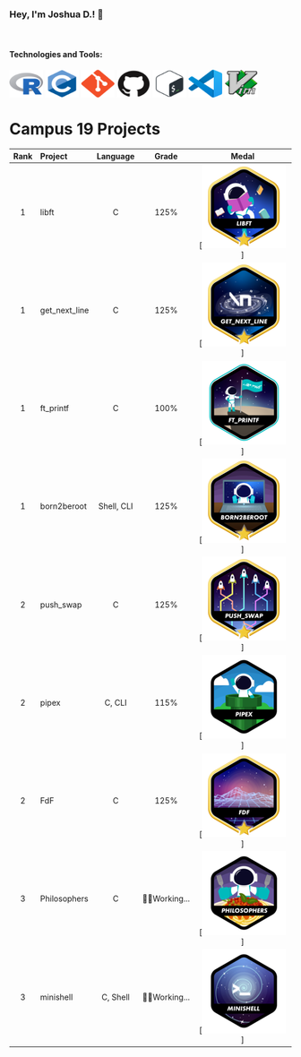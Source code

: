 ### Hey, I'm Joshua D.! 👋   
<div  align="left"> 
  <div style="display: inline_block"><br>
    <h4>Technologies and Tools:</h4>
        <img align="center" alt="c" height="50" width="60" src="https://raw.githubusercontent.com/devicons/devicon/master/icons/r/r-original.svg">
        <img align="center" alt="c" height="50" width="60" src="https://raw.githubusercontent.com/devicons/devicon/master/icons/c/c-original.svg">
        <img align="center" alt="c" height="50" width="60" src="https://raw.githubusercontent.com/devicons/devicon/master/icons/git/git-original.svg">
        <img align="center" alt="c" height="50" width="60" src="https://raw.githubusercontent.com/devicons/devicon/master/icons/github/github-original.svg">
        <img align="center" alt="c" height="50" width="60" src="https://raw.githubusercontent.com/devicons/devicon/master/icons/bash/bash-original.svg">
        <img align="center" alt="c" height="50" width="60" src="https://github.com/devicons/devicon/blob/master/icons/vscode/vscode-original.svg">
        <img align="center" alt="c" height="50" width="60" src="https://github.com/devicons/devicon/blob/master/icons/vim/vim-original.svg">
  </div>
</div>
             
<summary><h1>Campus 19 Projects</h1></summary>

| Rank | Project | Language | Grade |  Medal |
| :---: | :--- | :---: | :---: | :---: |
| 1 | libft | C | 125% | [![Libft](https://github.com/humbertoarndt/humbertoarndt/blob/main/42_badges/libftm.png)]|
| 1 | get_next_line | C | 125% | [![GNL](https://github.com/humbertoarndt/humbertoarndt/blob/main/42_badges/get_next_linem.png)]|
| 1 | ft_printf | C | 100% | [![ft_printf](https://github.com/humbertoarndt/humbertoarndt/blob/main/42_badges/ft_printfe.png)]|
| 1 | born2beroot | Shell, CLI | 125% | [![Born2beRoot](https://github.com/humbertoarndt/humbertoarndt/blob/main/42_badges/born2berootm.png)]|
| 2 | push_swap | C | 125% | [![minitalk](https://github.com/humbertoarndt/humbertoarndt/blob/main/42_badges/push_swapm.png)] |
| 2 | pipex | C, CLI | 115% | [![pipex](https://github.com/humbertoarndt/humbertoarndt/blob/main/42_badges/pipexn.png)]|
| 2 | FdF | C | 125% | [![FdF](https://github.com/humbertoarndt/humbertoarndt/blob/main/42_badges/fdfm.png)] |
| 3 | Philosophers | C | 🔨🔨Working... | [![Philosophers](https://github.com/humbertoarndt/humbertoarndt/blob/main/42_badges/philosophersn.png)] |
| 3 | minishell | C, Shell | 🔨🔨Working... | [![minishell](https://github.com/humbertoarndt/humbertoarndt/blob/main/42_badges/minishelln.png)] |

